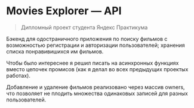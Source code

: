 # Movies Explorer — API

> Дипломный проект студента Яндекс Практикума 

Бэкенд для одостраничного приложения по поиску фильмов с возможностью регистрации и авторизации пользователей; хранения списка понравивишихся им фильмов.

Чтобы было интереснее я решил писать на асинхронных функциях вместо цепочек промисов (как я делал во всех предыдущих проектых работах).

Добавление и удаление фильмов реализовано через массив owners, что позволяет не плодить множества одинаковых записей для разных пользователей.
